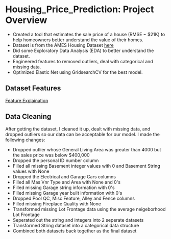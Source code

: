 # Housing_Price_Prediction: Project Overview

* Created a tool that estimates the sale price of a house (RMSE ~ $21K) to help homeowners better understand the value of their homes.
* Dataset is from the AMES Housing Dataset [here](https://www.kaggle.com/c/house-prices-advanced-regression-techniques/overview)
* Did some Exploratory Data Analysis (EDA) to better understand the dataset.
* Engineered features to removed outliers, deal with categorical and missing data.
* Optimized Elastic Net using GridsearchCV for the best model.

## Dataset Features 
[Feature Explaination](https://github.com/faithfulalabi/Housing_Price_Prediction/blob/main/Ames_Housing_Feature_Description.txt)



## Data Cleaning
After getting the dataset, I cleaned it up, dealt with missing data, and dropped outliers so our data can be acceptable for our model. I made the following changes:

* Dropped outlier whose General Living Area was greater than 4000 but the sales price was below $400,000
* Dropped the personal ID number column
* Filled all missing Basement integer values with 0 and Basement String values with None
* Dropped the Electrical and Garage Cars columns 
* Filled all Mas Vnr Type and Area with None and 0's
* Filled missing Garage string information with 0's
* Filled missing Garage year built information with 0's
* Dropped Pool QC, Misc Feature, Alley and Fence columns
* Filled missing Fireplace Quality with None
* Transformed missing Lot Frontage data using the average neigeborhood Lot Frontage 
* Seperated out the string and integers into 2 seperate datasets 
* Transformed String dataset into a categorical data structure 
* Combined both datasets back together as the final dataset
